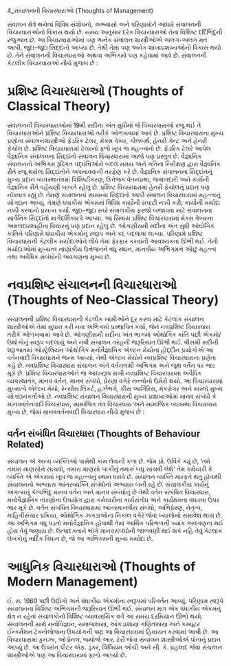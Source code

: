 4_સંચાલનની વિચારધારાઓ
(Thoughts of Management)

સંવાલન ક્ષેત્રે થયેલાં વિવિધ સંશોધનો, અભ્યાસો અને પરિણામોને આધારે સંવાલનની વિચારધારાઓનો વિકાસ થયો છે. સમય અનુસાર દરેક વિચારધારાઓ તેના વિશિષ્ટ દર્દિભિંદુની રજુઆત છે. આ વિચારધારાઓમાં પણ અનેક સંવાલન શાસ્ત્રીઓએ અલગ-અલગ મત આપી, જુદા-જુદા સિદ્દાંતો આપ્યા છે. તેથી તેમાં પણ અનેક શાખાપ્રશાખાઓનો વિકાસ થયો છે. તેને સંવાલનની વિચારધારાઓ અથવા અભિગમો પણ કહેવામાં આવે છે. સંવાલનની કેટલીક વિચારધારાઓ નીચે મુજબ છે :

# પ્રશિષ્ટ વિચારધારાઓ (Thoughts of Classical Theory)

સંવાલનની વિચારધારાઓમાં 19મી સદીના અંત સુધીમાં જે વિચારધારાઓ રજૂ થઈ તે વિચારધારાઓને પ્રશિષ્ટ વિચારધારાઓ તરીકે ઓળખવામાં આવે છે. પ્રશિષ્ટ વિચારધારાના મુખ્ય પ્રણોતા સંવાલનશાસ્ત્રીઓ ફેંડરિક ટેલર, મેક્સ વેખર, ગૌલબર્થ, હેનરી ગેન્ટ અને હેનરી ફેચોલ છે. પ્રશિષ્ટ વિચારધારામાં ટેલરનો ફળો ખૂબ જ મહત્ત્વનો છે. ફેંડરિક ટેલરે આપેલ વૈજ્ઞાનિક સંવાલનના સિદ્દાંતો સંવાલન વિચારધારામાં આજે પણ પ્રસ્તુત છે. વૈજ્ઞાનિક સંવાલનનો અભિગમ રૂઢિગત પદ્ધત્તિઓને બદલે સમય અને ગતિના નિરીક્ષણ દ્વારા વૈજ્ઞાનિક રીતે રજૂ થયેલા સિદ્દાંતોને અપનાવવાની તરફેણ કરે છે. વૈજ્ઞાનિક સંવાલનના સિદ્દાંતનું મુખ્ય પ્રદાન વ્યવસ્થાતંત્રમાં વિશિષ્ટીકરણ, ઉત્તેજક વેતનપ્રથા, જવાબદારી અને કાર્યની વૈજ્ઞાનિક રીતે વહેંચણી બાબતે રહેલું છે. પ્રશિષ્ટ વિચારધારામાં હેનરી ફેચોલનું પ્રદાન પણ નોંધપાત્ર રહ્યું છે. તેમણે સંવાલનનાં સામાન્ય સિદ્દાંતો આપી સંવાલન વિચારધારામાં મહત્ત્વનું યોગદાન આવ્યું. તેમણે ધંધાકીય એકમમાં વિવિધ કાર્યોની સપાટી નક્કી કરી; કાર્યોની મર્યાદા નક્કી કરવાનો પ્રયત્ન કર્યો. જુદા-જુદા સ્તરે સંવાલકીય ફરજો બજાવવા માટે સંવાલનના સાર્વનિક સિદ્દાંતો માર્ગદર્શિકારપે આપ્યા. આ સિવાય પ્રશિષ્ટ વિચારધારામાં મેક્સ વેખરના અમલદારશાહીના વિચારનું પણ પ્રદાન રહેલું છે. ઓગણીસમી સદીના અંત સુધી ઓઘોગિક કાંતિને પરિણામે ધંધાકીય એકમોનું સ્વરૂપ અને કદ બદલાવા લાગ્યા. પરિણામે પ્રશિષ્ટ વિચારધારાની કેટલીક મર્યાદાઓને લીધે તેમાં ફેરફાર કરવાની આવશ્યકતા ઊભી થઈ. તેની મર્યાદાઓમાં મુખ્યત્વ નાણાંકીય ઉત્તેજનને વધુ સ્થાન, માનવીય અભિગમને ઓછું મહત્ત્વ તથા અવૈધિક સંબંધોની અવગણના મુખ્ય છે.

# નવપ્રશિષ્ટ સંચાલનની વિચારધારાઓ (Thoughts of Neo-Classical Theory)

સંચાલનની પ્રશિષ્ટ વિચારધારાની કેટલીક ખામીઓને દૂર કરવા માટે કેટલાંક સંચાલન શાસ્ત્રીઓએ તેમાં સુધારા કરી નવા અભિગમો પ્રસ્થાપિત કર્યા, જેને નવપ્રશિષ્ટ વિચારધારા તરીકે ઓળખવામાં આવે છે. ઓગણીસમી સદીના અંત ભાગમાં ઓથોગિક કાંતિ પછી એકમો/ઉથોગોનું સ્વરૂપ બદલાયું અને નવી સંચાલન તરેહની જરૂરિયાત ઊભી થઈ. વીસમી સદીની શરૂઆતમાં ઓસ્ટ્રેલિયન ઓથોગિક મનોવૈજ્ઞાનિક એલ્ટન મેયોના હોદ્દીન પ્રયોગોએ આ વર્તનવાદી વિચારધારાને જન્મ આવ્યો. તેથી એલ્ટન મેયોને નવપ્રશિષ્ટ વિચારધારાના પ્રણેતા કહે છે. નવપ્રશિષ્ટ વિચારધારા સંચાલન અંગે વર્તનલક્ષી અભિગમ અને જૂથ વર્તન પર ભાર મૂકે છે. પ્રશિષ્ટ વિચારધારાઓને જ આધારરૂપ રાખી નવપ્રશિષ્ટ વિચારધારામાં અવૈધિક વ્યવસ્થાતંત્ર, માનવ વર્તન, માનવ સંબંધો, પ્રેરણા વગેરે તત્ત્વોનો ઉમેરો થયો. આ વિચારધારામાં મુખ્યત્વે એલ્ટન મેયો, રેન્સીસ લિકર્ટ, હર્ઝભર્ગ, કીસ આર્ગિરિસ, મેકગ્રેગર અને માસ્લો મુખ્ય યોગદાનકર્તાઓ છે. નવપ્રશિષ્ટ સંચાલન વિચારધારાની મુખ્ય પ્રશાખાઓમાં માનવ સંબંધો કે માનવવર્તનવાદી વિચારધારા, સામાજિક તંત્ર વિચારધારા અને સામાજિક વ્યવસ્થા વિચારધારા મુખ્ય છે, જેમાં માનવવર્તનવાદી વિચારધારા નીચે મુજબ છે :

## વર્તન સંબંધિત વિચારધારા (Thoughts of Behaviour Related)

સંચાલન એ અન્ય વ્યક્તિઓ પાસેથી કામ લેવાની કળા છે. જેમ પ્રો. ઉર્વિકે ક્યું છે, ‘તમે તમારા માણસોને સાચવો, તમારા માણસો બાકીનું તમારું બધુ સાચવી લેશે’ તેમ કર્મચારી કે વ્યક્તિ એ એકમમાં ખૂબ જ મહત્ત્વનું સ્થાન ધરાવે છે. સંચાલન વ્યક્તિ મારફતે થતું હોવાથી સંચાલનનો અભ્યાસ આંતરવ્યક્તિ સંબંધોનો અભ્યાસ બની રહે છે. સંચાલકીય કાર્યનું અગત્યનું કેત્વભિંદુ માનવ વર્તન અને માનવ સંબંધોનું છે તેથી વર્તન સંબંધિત વિચારધારા, મનોવૈજ્ઞાનિક તારણોના ઉપયોગ દ્વારા કર્મચારીના કાર્યસંતોધ અને કાર્યક્ષમતા વધારવા ઉપર ભાર મૂકે છે. વર્તન સંબંધિત વિચારધારામાં આંતરમાનવીય સંબંધો, અભિપ્રેરણ, નેતૃત્વ, માહિતીસંચાર પ્રક્રિયા, ઓથોગિક ઝગડાઓના નિકાલ વગેરે જેવા ખ્યાલોનો સમાવેશ થાય છે. આ અભિગમ વધુ પડતો મનોવૈજ્ઞાનિક હોવાથી તેમાં આર્થિક પરિભળની ક્યાંક અવગણના થઈ હોય તેવું જણાય છે. ઉત્પાદકતાને ભોગે માનવસંબંધોની જાળવણી થઈ શકે નહિ તેવું કેટલાંક લેખકોનું તાર્દિક વિધાન છે, જે આ અભિગમની મુખ્ય મર્યાદા છે.

# આધુનિક વિચારધારાઓ (Thoughts of Modern Management)

ઈ. સ. 1960 પછી ઉદ્યોગો અને ધંધાકીય એકમોના સ્વરૂપમાં પરિવર્તન આવ્યું. પરિણામ સ્વરૂપે સંચાલનના વિશિષ્ટ અભિગમની જરૂરિયાત ઊભી થઈ. સંચાલન માત્ર એક ધંધાકીય એકમનું ક્ષેત્ર ન રહેતાં સંચાલકોનો વિશિષ્ટ વ્યાવસાયિક વર્ગ આ સમય દરમિયાન ઊભો થયો. સંચાલનની સાથે મનોવિજ્ઞાન, સમાજશાસ્ત્ર, આંકડાશાસ્ત્ર ગણિતશાસ્ત્ર અને કમ્યૂટર ઈન્કર્મેશન ટેક્નોલોજના ઉપયોગની પણ આ વિચારધારામાં હિમાયત કરવામાં આવી છે. આ વિચારધારામાં કુનઝા, ઓડોનલ, જ્યોર્જ આર. ટેરી જેવા સંચાલન શાસ્ત્રીઓએ પોતાનું પ્રદાન આપ્યું છે. આ ઉપરાંત પીટર એફ. ડ્રકર, વિલિયમ ઓચી અને સી. કે. પ્રહલાદ જેવા સંચાલન શાસ્ત્રીઓએ પણ આ વિચારધારામાં ફાળો આપ્યો છે.
